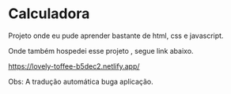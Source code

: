 # Calculadora

Projeto onde eu pude aprender bastante de html, css e javascript.

Onde também hospedei esse projeto , segue link abaixo.

https://lovely-toffee-b5dec2.netlify.app/

Obs: A tradução automática buga aplicação.

